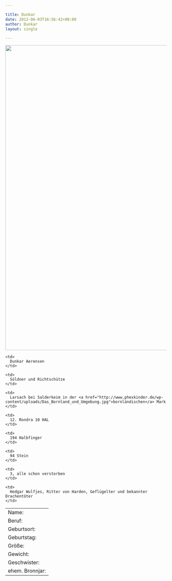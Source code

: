 ```yaml
---

title: Dunkar
date: 2012-06-03T16:56:42+00:00
author: Dunkar
layout: single

---
```

[](http://www.phexkinder.de/wp-content/uploads/Mossman_Subotai.jpg)[<img class="aligncenter wp-image-1273 size-full" title="Dunkar Aerensen" src="http://www.phexkinder.de/wp-content/uploads/2017/11/mercenary_archer_by_windmaker-d5a8ttl.jpg" alt="" width="672" height="950" srcset="http://www.phexkinder.de/wp-content/uploads/2017/11/mercenary_archer_by_windmaker-d5a8ttl.jpg 672w, http://www.phexkinder.de/wp-content/uploads/2017/11/mercenary_archer_by_windmaker-d5a8ttl-212x300.jpg 212w" sizes="(max-width: 672px) 100vw, 672px" />](http://www.phexkinder.de/wp-content/uploads/Mossman_Subotai.jpg)

<table>
  <tr>
    <td>
      Name:
    </td>
    
    <td>
      Dunkar Aerensen
    </td>
  </tr>
  
  <tr>
    <td>
      Beruf:
    </td>
    
    <td>
      Söldner und Richtschütze
    </td>
  </tr>
  
  <tr>
    <td>
      Geburtsort:
    </td>
    
    <td>
      Larsach bei Salderkeim in der <a href="http://www.phexkinder.de/wp-content/uploads/Das_Bornland_und_Umgebung.jpg">bornländischen</a> Mark
    </td>
  </tr>
  
  <tr>
    <td>
      Geburtstag:
    </td>
    
    <td>
      12. Rondra 10 HAL
    </td>
  </tr>
  
  <tr>
    <td>
      Größe:
    </td>
    
    <td>
      194 Halbfinger
    </td>
  </tr>
  
  <tr>
    <td>
      Gewicht:
    </td>
    
    <td>
      94 Stein
    </td>
  </tr>
  
  <tr>
    <td>
      Geschwister:
    </td>
    
    <td>
      3, alle schon verstorben
    </td>
  </tr>
  
  <tr>
    <td>
      ehem. Bronnjar:
    </td>
    
    <td>
      Hedgar Wulfjes, Ritter von Harden, Geflügelter und bekannter Drachentöter
    </td>
  </tr>
</table>
